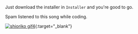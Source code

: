 Just download the installer in `Installer` and you're good to go.

Spam listened to this song while coding.

[![shioriko gif4](https://user-images.githubusercontent.com/95230510/232323536-810c0753-f2fb-4dbf-8b19-ab5385d72af5.gif)](https://www.youtube.com/watch?v=BctS652B2-g){:target="_blank"}
